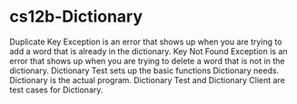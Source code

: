 # cs12b-Dictionary
Duplicate Key Exception is an error that shows up when you are trying to add a word that is already in the dictionary. 
Key Not Found Exception is an error that shows up when you are trying to delete a word that is not in the dictionary.
Dictionary Test sets up the basic functions Dictionary needs. 
Dictionary is the actual program.
Dictionary Test and Dictionary Client are test cases for Dictionary.
